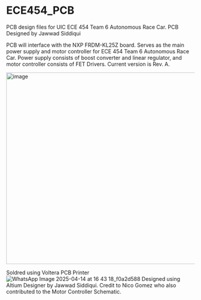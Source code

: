 # ECE454_PCB
PCB design files for UIC ECE 454 Team 6 Autonomous Race Car. PCB Designed by Jawwad Siddiqui

PCB will interface with the NXP FRDM-KL25Z board. Serves as the main power supply and motor controller for ECE 454 Team 6 Autonomous Race Car. Power supply consists of boost converter and linear regulator, and motor controller consists of FET Drivers. Current version is Rev. A.

<img width="512" alt="image" src="https://github.com/user-attachments/assets/da793586-01a9-45b1-967d-4f3c470df964" />

Soldred using Voltera PCB Printer
![WhatsApp Image 2025-04-14 at 16 43 18_f0a2d588](https://github.com/user-attachments/assets/fa0df18c-7017-458a-8ddc-4d5bf9d8fb5e)
Designed using Altium Designer by Jawwad Siddiqui. Credit to Nico Gomez who also contributed to the Motor Controller Schematic.

